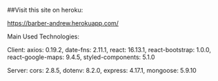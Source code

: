 ##Visit this site on heroku:

https://barber-andrew.herokuapp.com/


Main Used Technologies:

Client:
    axios: 0.19.2,
    date-fns: 2.11.1,
    react: 16.13.1,
    react-bootstrap: 1.0.0,
    react-google-maps: 9.4.5,
    styled-components: 5.1.0
   
Server:
    cors: 2.8.5,
    dotenv: 8.2.0,
    express: 4.17.1,
    mongoose: 5.9.10

